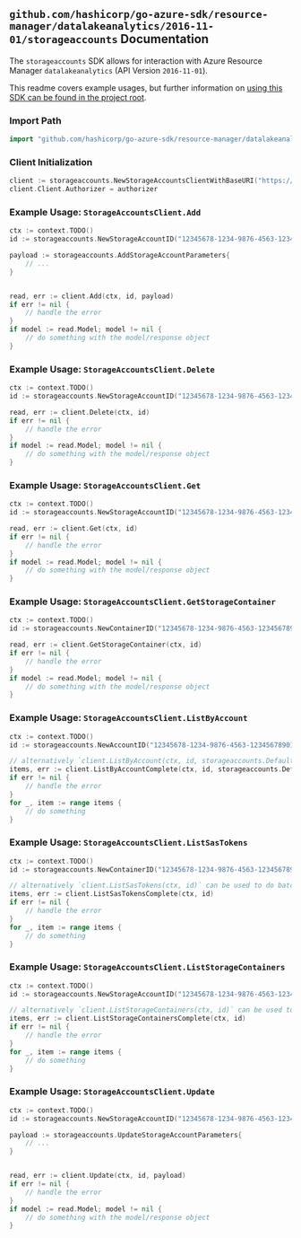 
## `github.com/hashicorp/go-azure-sdk/resource-manager/datalakeanalytics/2016-11-01/storageaccounts` Documentation

The `storageaccounts` SDK allows for interaction with Azure Resource Manager `datalakeanalytics` (API Version `2016-11-01`).

This readme covers example usages, but further information on [using this SDK can be found in the project root](https://github.com/hashicorp/go-azure-sdk/tree/main/docs).

### Import Path

```go
import "github.com/hashicorp/go-azure-sdk/resource-manager/datalakeanalytics/2016-11-01/storageaccounts"
```


### Client Initialization

```go
client := storageaccounts.NewStorageAccountsClientWithBaseURI("https://management.azure.com")
client.Client.Authorizer = authorizer
```


### Example Usage: `StorageAccountsClient.Add`

```go
ctx := context.TODO()
id := storageaccounts.NewStorageAccountID("12345678-1234-9876-4563-123456789012", "example-resource-group", "accountValue", "storageAccountValue")

payload := storageaccounts.AddStorageAccountParameters{
	// ...
}


read, err := client.Add(ctx, id, payload)
if err != nil {
	// handle the error
}
if model := read.Model; model != nil {
	// do something with the model/response object
}
```


### Example Usage: `StorageAccountsClient.Delete`

```go
ctx := context.TODO()
id := storageaccounts.NewStorageAccountID("12345678-1234-9876-4563-123456789012", "example-resource-group", "accountValue", "storageAccountValue")

read, err := client.Delete(ctx, id)
if err != nil {
	// handle the error
}
if model := read.Model; model != nil {
	// do something with the model/response object
}
```


### Example Usage: `StorageAccountsClient.Get`

```go
ctx := context.TODO()
id := storageaccounts.NewStorageAccountID("12345678-1234-9876-4563-123456789012", "example-resource-group", "accountValue", "storageAccountValue")

read, err := client.Get(ctx, id)
if err != nil {
	// handle the error
}
if model := read.Model; model != nil {
	// do something with the model/response object
}
```


### Example Usage: `StorageAccountsClient.GetStorageContainer`

```go
ctx := context.TODO()
id := storageaccounts.NewContainerID("12345678-1234-9876-4563-123456789012", "example-resource-group", "accountValue", "storageAccountValue", "containerValue")

read, err := client.GetStorageContainer(ctx, id)
if err != nil {
	// handle the error
}
if model := read.Model; model != nil {
	// do something with the model/response object
}
```


### Example Usage: `StorageAccountsClient.ListByAccount`

```go
ctx := context.TODO()
id := storageaccounts.NewAccountID("12345678-1234-9876-4563-123456789012", "example-resource-group", "accountValue")

// alternatively `client.ListByAccount(ctx, id, storageaccounts.DefaultListByAccountOperationOptions())` can be used to do batched pagination
items, err := client.ListByAccountComplete(ctx, id, storageaccounts.DefaultListByAccountOperationOptions())
if err != nil {
	// handle the error
}
for _, item := range items {
	// do something
}
```


### Example Usage: `StorageAccountsClient.ListSasTokens`

```go
ctx := context.TODO()
id := storageaccounts.NewContainerID("12345678-1234-9876-4563-123456789012", "example-resource-group", "accountValue", "storageAccountValue", "containerValue")

// alternatively `client.ListSasTokens(ctx, id)` can be used to do batched pagination
items, err := client.ListSasTokensComplete(ctx, id)
if err != nil {
	// handle the error
}
for _, item := range items {
	// do something
}
```


### Example Usage: `StorageAccountsClient.ListStorageContainers`

```go
ctx := context.TODO()
id := storageaccounts.NewStorageAccountID("12345678-1234-9876-4563-123456789012", "example-resource-group", "accountValue", "storageAccountValue")

// alternatively `client.ListStorageContainers(ctx, id)` can be used to do batched pagination
items, err := client.ListStorageContainersComplete(ctx, id)
if err != nil {
	// handle the error
}
for _, item := range items {
	// do something
}
```


### Example Usage: `StorageAccountsClient.Update`

```go
ctx := context.TODO()
id := storageaccounts.NewStorageAccountID("12345678-1234-9876-4563-123456789012", "example-resource-group", "accountValue", "storageAccountValue")

payload := storageaccounts.UpdateStorageAccountParameters{
	// ...
}


read, err := client.Update(ctx, id, payload)
if err != nil {
	// handle the error
}
if model := read.Model; model != nil {
	// do something with the model/response object
}
```
